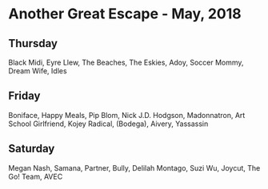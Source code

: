 # Another Great Escape - May, 2018

## Thursday

Black Midi, Eyre Llew, The Beaches, The Eskies, Adoy, Soccer Mommy, Dream Wife, Idles

## Friday

Boniface, Happy Meals, Pip Blom, Nick J.D. Hodgson, Madonnatron, Art School Girlfriend, Kojey Radical, (Bodega), Aivery, Yassassin

## Saturday

Megan Nash, Samana, Partner, Bully, Delilah Montago, Suzi Wu, Joycut, The Go! Team, AVEC

&nbsp;
